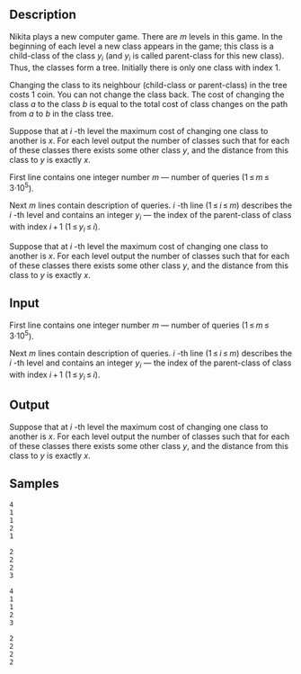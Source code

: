 ## Description

<div><p>Nikita plays a new computer game. There are <span class="tex-span"><i>m</i></span> levels in this game. In the beginning of each level a new class appears in the game; this class is a child-class of the class <span class="tex-span"><i>y</i><sub class="lower-index"><i>i</i></sub></span> (and <span class="tex-span"><i>y</i><sub class="lower-index"><i>i</i></sub></span> is called parent-class for this new class). Thus, the classes form a tree. Initially there is only one class with index <span class="tex-span">1</span>.</p><p>Changing the class to its neighbour (child-class or parent-class) in the tree costs <span class="tex-span">1</span> coin. You can not change the class back. The cost of changing the class <span class="tex-span"><i>a</i></span> to the class <span class="tex-span"><i>b</i></span> is equal to the total cost of class changes on the path from <span class="tex-span"><i>a</i></span> to <span class="tex-span"><i>b</i></span> in the class tree.</p><p>Suppose that at <span class="tex-span"><i>i</i></span>&nbsp;-th level the maximum cost of changing one class to another is <span class="tex-span"><i>x</i></span>. For each level output the number of classes such that for each of these classes there exists some other class <span class="tex-span"><i>y</i></span>, and the distance from this class to <span class="tex-span"><i>y</i></span> is exactly <span class="tex-span"><i>x</i></span>.</p></div><div class="input-specification"><p>First line contains one integer number <span class="tex-span"><i>m</i></span>&nbsp;— number of queries (<span class="tex-span">1 ≤ <i>m</i> ≤ 3·10<sup class="upper-index">5</sup></span>).</p><p>Next <span class="tex-span"><i>m</i></span> lines contain description of queries. <span class="tex-span"><i>i</i></span>&nbsp;-th line (<span class="tex-span">1 ≤ <i>i</i> ≤ <i>m</i></span>) describes the <span class="tex-span"><i>i</i></span>&nbsp;-th level and contains an integer <span class="tex-span"><i>y</i><sub class="lower-index"><i>i</i></sub></span>&nbsp;— the index of the parent-class of class with index <span class="tex-span"><i>i</i> + 1</span> (<span class="tex-span">1 ≤ <i>y</i><sub class="lower-index"><i>i</i></sub> ≤ <i>i</i></span>). </p></div><div class="output-specification"><p>Suppose that at <span class="tex-span"><i>i</i></span>&nbsp;-th level the maximum cost of changing one class to another is <span class="tex-span"><i>x</i></span>. For each level output the number of classes such that for each of these classes there exists some other class <span class="tex-span"><i>y</i></span>, and the distance from this class to <span class="tex-span"><i>y</i></span> is exactly <span class="tex-span"><i>x</i></span>.</p></div>

## Input

<p>First line contains one integer number <span class="tex-span"><i>m</i></span>&nbsp;— number of queries (<span class="tex-span">1 ≤ <i>m</i> ≤ 3·10<sup class="upper-index">5</sup></span>).</p><p>Next <span class="tex-span"><i>m</i></span> lines contain description of queries. <span class="tex-span"><i>i</i></span>&nbsp;-th line (<span class="tex-span">1 ≤ <i>i</i> ≤ <i>m</i></span>) describes the <span class="tex-span"><i>i</i></span>&nbsp;-th level and contains an integer <span class="tex-span"><i>y</i><sub class="lower-index"><i>i</i></sub></span>&nbsp;— the index of the parent-class of class with index <span class="tex-span"><i>i</i> + 1</span> (<span class="tex-span">1 ≤ <i>y</i><sub class="lower-index"><i>i</i></sub> ≤ <i>i</i></span>). </p>

## Output

<p>Suppose that at <span class="tex-span"><i>i</i></span>&nbsp;-th level the maximum cost of changing one class to another is <span class="tex-span"><i>x</i></span>. For each level output the number of classes such that for each of these classes there exists some other class <span class="tex-span"><i>y</i></span>, and the distance from this class to <span class="tex-span"><i>y</i></span> is exactly <span class="tex-span"><i>x</i></span>.</p>

## Samples

```input1
4
1
1
2
1

```

```output1
2
2
2
3

```






```input2
4
1
1
2
3

```

```output2
2
2
2
2

```



